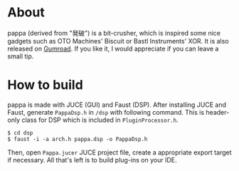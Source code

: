 # About

pappa (derived from "発破") is a bit-crusher, which is inspired some nice gadgets such as OTO Machines' Biscuit or Bastl Instruments' XOR. It is also released on [Gumroad](https://xinisnot.gumroad.com/l/lulu). If you like it, I would appreciate if you can leave a small tip.

# How to build

pappa is made with JUCE (GUI) and Faust (DSP). After installing JUCE and Faust, generate `PappaDsp.h` in `/dsp` with following command. This is header-only class for DSP which is included in `PluginProcessor.h`.

```
$ cd dsp
$ faust -i -a arch.h pappa.dsp -o PappaDsp.h 
```

Then, open `Pappa.jucer` JUCE project file, create a appropriate export target if necessary. All that's left is to build plug-ins on your IDE.